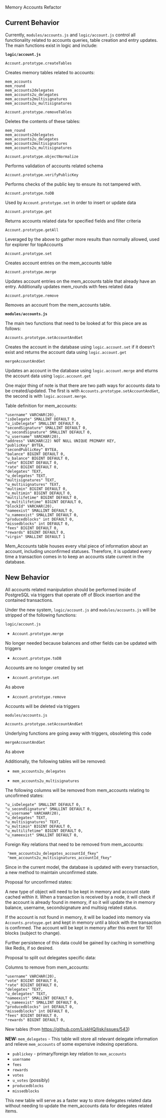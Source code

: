 Memory Accounts Refactor

## Current Behavior

Currently, `modules/accounts.js` and `logic/account.js` control all functionality related to accounts queries, table creation and entry updates. The main functions exist in logic and include:

**`logic/account.js`**

`Account.prototype.createTables`

Creates memory tables related to accounts:
```
mem_accounts
mem_round
mem_accounts2delegates
mem_accounts2u_delegates
mem_accounts2multisignatures
mem_accounts2u_multisignatures
```

`Account.prototype.removeTables`

Deletes the contents of these tables:

```
mem_round
mem_accounts2delegates
mem_accounts2u_delegates
mem_accounts2multisignatures
mem_accounts2u_multisignatures
```

`Account.prototype.objectNormalize`

Performs validation of accounts related schema 

`Account.prototype.verifyPublicKey`

Performs checks of the public key to ensure its not tampered with.

`Account.prototype.toDB`

Used by `Account.prototype.set` in order to insert or update data

`Account.prototype.get`

Returns accounts related data for specified fields and filter criteria

`Account.prototype.getAll`

Leveraged by the above to gather more results than normally allowed, used for explorer for topAccounts

`Account.prototype.set`

Creates account entries on the mem_accounts table

`Account.prototype.merge`

Updates account entries on the mem_accounts table that already have an entry.
Additionally updates mem_rounds with fees related data

`Account.prototype.remove`

Removes an account from the mem_accounts table.

**`modules/accounts.js`**

The main two functions that need to be looked at for this piece are as follows:

`Accounts.prototype.setAccountAndGet`

Creates the account in the database using `logic.account.set` if it doesn't exist and returns the account data using `logic.account.get`

`mergeAccountAndGet`

Updates an account in the database using `logic.account.merge` and eturns the account data using `logic.account.get`

One major thing of note is that there are two path ways for accounts data to be created/updated. The first is with `Accounts.prototype.setAccountAndGet`, the second is with `logic.account.merge`. 

Table definition for mem_accounts:

```
"username" VARCHAR(20),
"isDelegate" SMALLINT DEFAULT 0,
"u_isDelegate" SMALLINT DEFAULT 0,
"secondSignature" SMALLINT DEFAULT 0,
"u_secondSignature" SMALLINT DEFAULT 0,
"u_username" VARCHAR(20),
"address" VARCHAR(22) NOT NULL UNIQUE PRIMARY KEY,
"publicKey" BYTEA,
"secondPublicKey" BYTEA,
"balance" BIGINT DEFAULT 0,
"u_balance" BIGINT DEFAULT 0,
"vote" BIGINT DEFAULT 0,
"rate" BIGINT DEFAULT 0,
"delegates" TEXT,
"u_delegates" TEXT,
"multisignatures" TEXT,
"u_multisignatures" TEXT,
"multimin" BIGINT DEFAULT 0,
"u_multimin" BIGINT DEFAULT 0,
"multilifetime" BIGINT DEFAULT 0,
"u_multilifetime" BIGINT DEFAULT 0,
"blockId" VARCHAR(20),
"nameexist" SMALLINT DEFAULT 0,
"u_nameexist" SMALLINT DEFAULT 0,
"producedblocks" int DEFAULT 0,
"missedblocks" int DEFAULT 0,
"fees" BIGINT DEFAULT 0,
"rewards" BIGINT DEFAULT 0,
"virgin" SMALLINT DEFAULT 1
```

Mem_Accounts table houses every vital piece of information about an account, including unconfirmed statuses. Therefore, it is updated every time a transaction comes in to keep an accounts state current in the database.

## New Behavior

All accounts related manipulation should be performed inside of PostgreSQL via triggers that operate off of Block insertion and the contained transactions.

Under the new system, `logic/account.js` and `modules/accounts.js` will be stripped of the following functions:

`logic/account.js`

- `Account.prototype.merge`

No longer needed because balances and other fields can be updated with triggers

- `Account.prototype.toDB`

Accounts are no longer created by set

- `Account.prototype.set`

As above

- `Account.prototype.remove`

Accounts will be deleted via triggers

`modules/accounts.js`

`Accounts.prototype.setAccountAndGet`

Underlying functions are going away with triggers, obsoleting this code

`mergeAccountAndGet`

As above

Additionally, the following tables will be removed:

- `mem_accounts2u_delegates`

- `mem_accounts2u_multisignatures`

The following columns will be removed from mem_accounts relating to uncofirmed states:

```
"u_isDelegate" SMALLINT DEFAULT 0,
"u_secondSignature" SMALLINT DEFAULT 0,
"u_username" VARCHAR(20),
"u_delegates" TEXT,
"u_multisignatures" TEXT,
"u_multimin" BIGINT DEFAULT 0,
"u_multilifetime" BIGINT DEFAULT 0,
"u_nameexist" SMALLINT DEFAULT 0,
```

Foreign Key relations that need to be removed from mem_accounts:

```
 "mem_accounts2u_delegates_accountId_fkey"
 "mem_accounts2u_multisignatures_accountId_fkey" 
```

Since in the current model, the database is updated with every transaction, a new method to maintain unconfirmed state.

Proposal for unconfirmed states:

A new type of object will need to be kept in memory and account state cached within it. When a transaction is received by a node, it will check if the account is already found in memory, if so it will update the in memory balance, username, secondsignature and multisig related status.

If the account is not found in memory, it will be loaded into memory via `Accounts.protoype.get` and kept in memory until a block with the transaction is confirmed. The account will be kept in memory after this event for 101 blocks (subject to change).

Further persistence of this data could be gained by caching in something like Redis, if so desired.

Proposal to split out delegates specific data:

Columns to remove from mem_accounts:

```
"username" VARCHAR(20),
"vote" BIGINT DEFAULT 0,
"rate" BIGINT DEFAULT 0,
"delegates" TEXT,
"u_delegates" TEXT,
"nameexist" SMALLINT DEFAULT 0,
"u_nameexist" SMALLINT DEFAULT 0,
"producedblocks" int DEFAULT 0,
"missedblocks" int DEFAULT 0,
"fees" BIGINT DEFAULT 0,
"rewards" BIGINT DEFAULT 0,
```

New tables (from https://github.com/LiskHQ/lisk/issues/543)

**NEW:** `mem_delegates` - This table will store all relevant delegate information and relieve `mem_accounts` of some expensive indexing operations.

- `publickey` - primary/foreign key relation to `mem_accounts`
- `username`
- `fees`
- `rewards`
- `votes`
- `u_votes` (possibly)
- `producedblocks`
- `missedblocks`

This new table will serve as a faster way to store delegates related data without needing to update the mem_accounts data for delegates related items.
